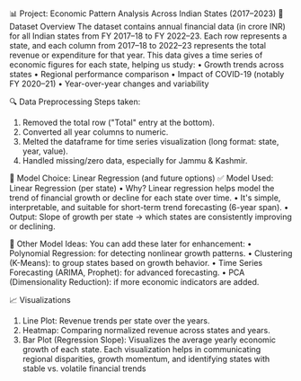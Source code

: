 
📊 Project: Economic Pattern Analysis Across Indian States (2017–2023)
📁 Dataset Overview
The dataset contains annual financial data (in crore INR) for all Indian states from FY 2017–18 to FY 2022–23. Each row represents a state, and each column from 2017–18 to 2022–23 represents the total revenue or expenditure for that year. This data gives a time series of economic figures for each state, helping us study:
• Growth trends across states
• Regional performance comparison
• Impact of COVID-19 (notably FY 2020–21)
• Year-over-year changes and variability

🔍 Data Preprocessing
Steps taken:
1. Removed the total row ("Total" entry at the bottom).
2. Converted all year columns to numeric.
3. Melted the dataframe for time series visualization (long format: state, year, value).
4. Handled missing/zero data, especially for Jammu & Kashmir.

🧠 Model Choice: Linear Regression (and future options)
✅ Model Used: Linear Regression (per state)
• Why? Linear regression helps model the trend of financial growth or decline for each state over time.
• It's simple, interpretable, and suitable for short-term trend forecasting (6-year span).
• Output: Slope of growth per state → which states are consistently improving or declining.

🤖 Other Model Ideas:
You can add these later for enhancement:
• Polynomial Regression: for detecting nonlinear growth patterns.
• Clustering (K-Means): to group states based on growth behavior.
• Time Series Forecasting (ARIMA, Prophet): for advanced forecasting.
• PCA (Dimensionality Reduction): if more economic indicators are added.

📈 Visualizations
1. Line Plot: Revenue trends per state over the years.
2. Heatmap: Comparing normalized revenue across states and years.
3. Bar Plot (Regression Slope): Visualizes the average yearly economic growth of each state.
Each visualization helps in communicating regional disparities, growth momentum, and identifying states with stable vs. volatile financial trends
